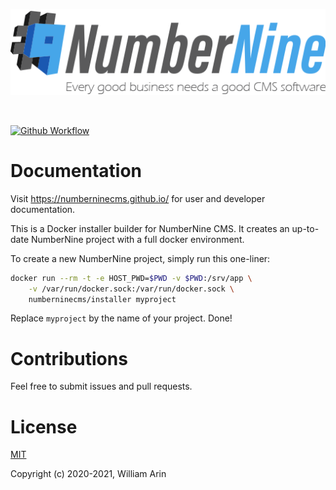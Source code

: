 ![NumberNine Logo](./NumberNine512_slogan.png)

<br>

[![Github Workflow](https://github.com/numberninecms/installer/workflows/Installer%20builder/badge.svg)](https://github.com/numberninecms/installer/actions)

# Documentation
Visit https://numberninecms.github.io/ for user and developer documentation.

This is a Docker installer builder for NumberNine CMS. It creates an up-to-date NumberNine project with a full docker environment.

To create a new NumberNine project, simply run this one-liner:

```bash
docker run --rm -t -e HOST_PWD=$PWD -v $PWD:/srv/app \
    -v /var/run/docker.sock:/var/run/docker.sock \
    numberninecms/installer myproject
```

Replace `myproject` by the name of your project. Done!

# Contributions
Feel free to submit issues and pull requests.

# License
[MIT](LICENSE)

Copyright (c) 2020-2021, William Arin
